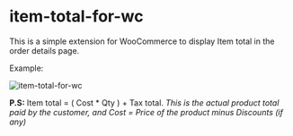 # item-total-for-wc

This is a simple extension for WooCommerce to display Item total in the order details page.

Example:

![item-total-for-wc](https://user-images.githubusercontent.com/17475174/119254535-72e4f300-bbd4-11eb-8283-c14e052212ba.png)


**P.S:** Item total = ( Cost * Qty ) + Tax total. *This is the actual product total paid by the customer, and Cost = Price of the product minus Discounts (if any)*
